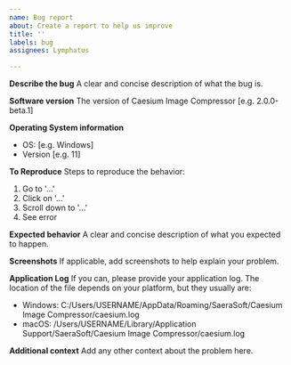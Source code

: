 ```yaml
---
name: Bug report
about: Create a report to help us improve
title: ''
labels: bug
assignees: Lymphatus

---
```


**Describe the bug**
A clear and concise description of what the bug is.

**Software version**
The version of Caesium Image Compressor [e.g. 2.0.0-beta.1]

**Operating System information**
 - OS: [e.g. Windows]
 - Version [e.g. 11]

**To Reproduce**
Steps to reproduce the behavior:
1. Go to '...'
2. Click on '...'
3. Scroll down to '...'
4. See error

**Expected behavior**
A clear and concise description of what you expected to happen.

**Screenshots**
If applicable, add screenshots to help explain your problem.

**Application Log**
If you can, please provide your application log. The location of the file depends on your platform, but they usually are:
- Windows: C:/Users/USERNAME/AppData/Roaming/SaeraSoft/Caesium Image Compressor/caesium.log
- macOS: /Users/USERNAME/Library/Application Support/SaeraSoft/Caesium Image Compressor/caesium.log

**Additional context**
Add any other context about the problem here.

